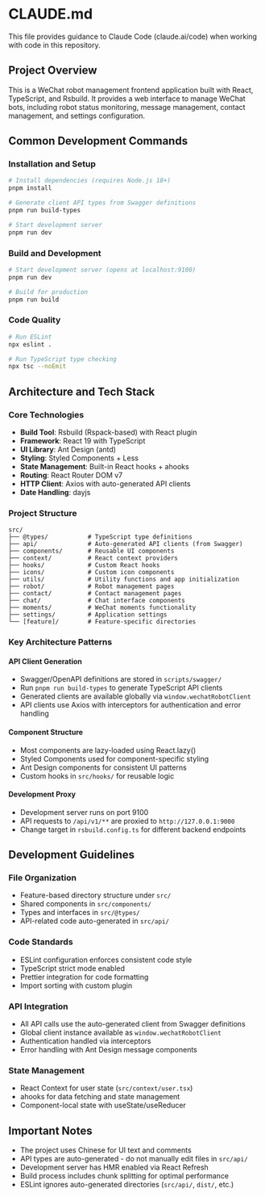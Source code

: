# CLAUDE.md

This file provides guidance to Claude Code (claude.ai/code) when working with code in this repository.

## Project Overview

This is a WeChat robot management frontend application built with React, TypeScript, and Rsbuild. It provides a web interface to manage WeChat bots, including robot status monitoring, message management, contact management, and settings configuration.

## Common Development Commands

### Installation and Setup
```bash
# Install dependencies (requires Node.js 18+)
pnpm install

# Generate client API types from Swagger definitions
pnpm run build-types

# Start development server
pnpm run dev
```

### Build and Development
```bash
# Start development server (opens at localhost:9100)
pnpm run dev

# Build for production
pnpm run build
```

### Code Quality
```bash
# Run ESLint
npx eslint .

# Run TypeScript type checking
npx tsc --noEmit
```

## Architecture and Tech Stack

### Core Technologies
- **Build Tool**: Rsbuild (Rspack-based) with React plugin
- **Framework**: React 19 with TypeScript
- **UI Library**: Ant Design (antd)
- **Styling**: Styled Components + Less
- **State Management**: Built-in React hooks + ahooks
- **Routing**: React Router DOM v7
- **HTTP Client**: Axios with auto-generated API clients
- **Date Handling**: dayjs

### Project Structure
```
src/
├── @types/           # TypeScript type definitions
├── api/              # Auto-generated API clients (from Swagger)
├── components/       # Reusable UI components
├── context/          # React context providers
├── hooks/            # Custom React hooks
├── icons/            # Custom icon components
├── utils/            # Utility functions and app initialization
├── robot/            # Robot management pages
├── contact/          # Contact management pages
├── chat/             # Chat interface components
├── moments/          # WeChat moments functionality
├── settings/         # Application settings
└── [feature]/        # Feature-specific directories
```

### Key Architecture Patterns

#### API Client Generation
- Swagger/OpenAPI definitions are stored in `scripts/swagger/`
- Run `pnpm run build-types` to generate TypeScript API clients
- Generated clients are available globally via `window.wechatRobotClient`
- API clients use Axios with interceptors for authentication and error handling

#### Component Structure
- Most components are lazy-loaded using React.lazy()
- Styled Components used for component-specific styling
- Ant Design components for consistent UI patterns
- Custom hooks in `src/hooks/` for reusable logic

#### Development Proxy
- Development server runs on port 9100
- API requests to `/api/v1/**` are proxied to `http://127.0.0.1:9000`
- Change target in `rsbuild.config.ts` for different backend endpoints

## Development Guidelines

### File Organization
- Feature-based directory structure under `src/`
- Shared components in `src/components/`
- Types and interfaces in `src/@types/`
- API-related code auto-generated in `src/api/`

### Code Standards
- ESLint configuration enforces consistent code style
- TypeScript strict mode enabled
- Prettier integration for code formatting
- Import sorting with custom plugin

### API Integration
- All API calls use the auto-generated client from Swagger definitions
- Global client instance available as `window.wechatRobotClient`
- Authentication handled via interceptors
- Error handling with Ant Design message components

### State Management
- React Context for user state (`src/context/user.tsx`)
- ahooks for data fetching and state management
- Component-local state with useState/useReducer

## Important Notes

- The project uses Chinese for UI text and comments
- API types are auto-generated - do not manually edit files in `src/api/`
- Development server has HMR enabled via React Refresh
- Build process includes chunk splitting for optimal performance
- ESLint ignores auto-generated directories (`src/api/`, `dist/`, etc.)